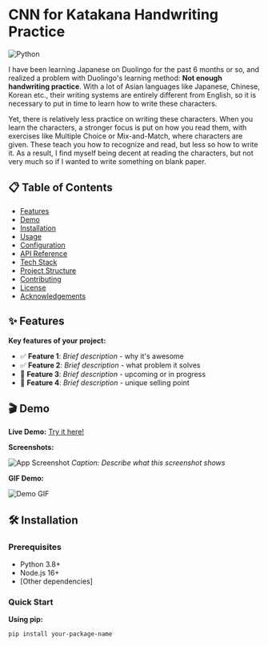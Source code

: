 # CNN for Katakana Handwriting Practice

![Python](https://img.shields.io/badge/python-3.8%2B-blue)

I have been learning Japanese on Duolingo for the past 6 months or so, and realized a problem with Duolingo's learning method: **Not enough handwriting practice**. With a lot of Asian languages like Japanese, Chinese, Korean etc., their writing systems are entirely different from English, so it is necessary to put in time to learn how to write these characters. 

Yet, there is relatively less practice on writing these characters. When you learn the characters, a stronger focus is put on how you read them, with exercises like Multiple Choice or Mix-and-Match, where characters are given. These teach you how to recognize and read, but less so how to write it. As a result, I find myself being decent at reading the characters, but not very much so if I wanted to write something on blank paper.

## 📋 Table of Contents
- [Features](#-features)
- [Demo](#-demo)
- [Installation](#-installation)
- [Usage](#-usage)
- [Configuration](#-configuration)
- [API Reference](#-api-reference)
- [Tech Stack](#-tech-stack)
- [Project Structure](#-project-structure)
- [Contributing](#-contributing)
- [License](#-license)
- [Acknowledgements](#-acknowledgements)

## ✨ Features

**Key features of your project:**

- ✅ **Feature 1**: *Brief description* - why it's awesome
- ✅ **Feature 2**: *Brief description* - what problem it solves
- 🔄 **Feature 3**: *Brief description* - upcoming or in progress
- 🎯 **Feature 4**: *Brief description* - unique selling point

## 🎬 Demo

**Live Demo:** [Try it here!](https://your-demo-link.com)

**Screenshots:**

![App Screenshot](https://via.placeholder.com/800x400/2c3e50/ffffff?text=Your+Screenshot+Here)
*Caption: Describe what this screenshot shows*

**GIF Demo:**

![Demo GIF](https://via.placeholder.com/800x400/34495e/ffffff?text=Animated+GIF+Demo)

## 🛠 Installation

### Prerequisites
- Python 3.8+
- Node.js 16+
- [Other dependencies]

### Quick Start

**Using pip:**
```bash
pip install your-package-name
